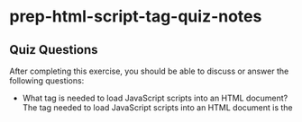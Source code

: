 # prep-html-script-tag-quiz-notes

## Quiz Questions

After completing this exercise, you should be able to discuss or answer the following questions:

- What tag is needed to load JavaScript scripts into an HTML document?
  The tag needed to load JavaScript scripts into an HTML document is the <script> tag.

- How do you use a script tag to write JavaScript directly in the HTML document?
  With the script tag, it embed Javascript into the document and allows Javascript scripting statements to function within the tag.

- How do you use a script tag to load an external JavaScript file?
  With the script tag, you can point to an external script file using the "src" attribute in the <script> tag.

## Notes

All student notes should be written here.

How to write `Code Examples` in markdown

for JS:

```javascript
const data = 'Howdy';
```

for HTML:

```html
<div>
  <p>This is text content</p>
</div>
```

for CSS:

```css
div {
  width: 100%;
}
```
